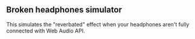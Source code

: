 ## Broken headphones simulator

This simulates the "reverbated" effect when your headphones aren't fully connected with Web Audio API.